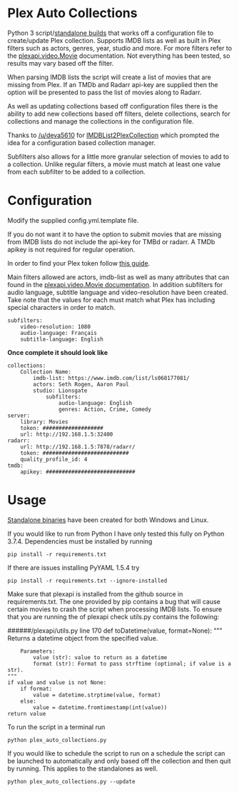 # Plex Auto Collections
Python 3 script/[standalone builds](https://github.com/vladimir-tutin/Plex-Auto-Collections/tree/master/dist) that works off a configuration file to create/update Plex collection. Supports IMDB
lists as well as built in Plex filters such as actors, genres, year, studio and more. For more filters refer to the
[plexapi.video.Movie](https://python-plexapi.readthedocs.io/en/latest/modules/video.html#plexapi.video.Movie) 
documentation. Not everything has been tested, so results may vary based off the filter.

When parsing IMDB lists the script will create a list of movies that are missing from Plex. If an TMDb and Radarr api-key
are supplied then the option will be presented to pass the list of movies along to Radarr.

As well as updating collections based off configuration files there is the ability to add new collections based off 
filters, delete collections, search for collections and manage the collections in the configuration file.

Thanks to [/u/deva5610](https://www.reddit.com/user/deva5610) for [IMDBList2PlexCollection](https://github.com/deva5610/IMDBList2PlexCollection) which prompted 
the idea for a configuration based collection manager.

Subfilters also allows for a little more granular selection of movies to add to a collection. Unlike regular filters, a 
movie must match at least one value from each subfilter to be added to a collection.

# Configuration
Modify the supplied config.yml.template file.

If you do not want it to have the option to submit movies that are missing from IMDB lists do not include the api-key
for TMBd or radarr. A TMDb apikey is not required for regular operation.

In order to find your Plex token follow 
[this guide](https://support.plex.tv/articles/204059436-finding-an-authentication-token-x-plex-token/).

Main filters allowed are actors, imdb-list as well as many attributes that can found in the [plexapi.video.Movie 
documentation](https://python-plexapi.readthedocs.io/en/latest/modules/video.html#plexapi.video.Movie). In addition 
subfilters for audio language, subtitle language and video-resolution have been created. Take note that the values for 
each must match what Plex has including special characters in order to match.

    subfilters:
        video-resolution: 1080
        audio-language: Français
        subtitle-language: English

**Once complete it should look like**

    collections:
        Collection Name:
            imdb-list: https://www.imdb.com/list/ls068177081/
            actors: Seth Rogen, Aaron Paul
            studio: Lionsgate
                subfilters:
                    audio-language: English
                    genres: Action, Crime, Comedy
    server:
        library: Movies
        token: ###################
        url: http://192.168.1.5:32400
    radarr:
        url: http://192.168.1.5:7878/radarr/
        token: ###########################
        quality_profile_id: 4
    tmdb:
        apikey: ############################

# Usage
[Standalone binaries]() have been created for both Windows and Linux.

If you would like to run from Python I have only tested this fully on Python 3.7.4. Dependencies must be installed by running

    pip install -r requirements.txt
    
If there are issues installing PyYAML 1.5.4 try

    pip install -r requirements.txt --ignore-installed
    
Make sure that plexapi is installed from the github source in requirements.txt. The one provided by pip contains a bug 
that will cause certain movies to crash the script when processing IMDB lists. To ensure that you are running the of 
plexapi check utils.py contains the following:

######/plexapi/utils.py line 170
    def toDatetime(value, format=None):
    """ Returns a datetime object from the specified value.

        Parameters:
            value (str): value to return as a datetime
            format (str): Format to pass strftime (optional; if value is a str).
    """
    if value and value is not None:
        if format:
            value = datetime.strptime(value, format)
        else:
            value = datetime.fromtimestamp(int(value))
    return value

To run the script in a terminal run

    python plex_auto_collections.py
    
If you would like to schedule the script to run on a schedule the script can be launched to automatically and only 
based off the collection and then quit by running. This applies to the standalones as well.

    python plex_auto_collections.py --update

